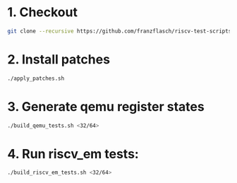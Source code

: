 # 1. Checkout
```sh
git clone --recursive https://github.com/franzflasch/riscv-test-scripts.git
```

# 2. Install patches
```sh
./apply_patches.sh
```

# 3. Generate qemu register states
```sh
./build_qemu_tests.sh <32/64>
```

# 4. Run riscv_em tests:
```sh
./build_riscv_em_tests.sh <32/64>
```
